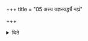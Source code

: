 +++
title = "05 अस्य यज्ञस्यर्द्ध्यै मह्यं"

+++

<details><summary>थिते</summary>

अस्य यज्ञस्यर्द्ध्यै मह्यं सन्नत्या इति सर्वत्रानुषजति ५
</details>
